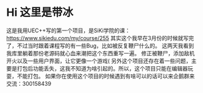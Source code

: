 # Hi 这里是带冰
这是我用UEC++写的第一个项目，是SiKi学院的课：https://www.sikiedu.com/my/course/255
其实这个我早在3月份的时候就写完了，不过当时跟着课程写的有一些Bug，比如被反复鞭尸什么的。
这两天我看到我库里躺着那份老源码就心血来潮把这个东西重写一遍。
修正被鞭尸，添加敌机开火以及一些用户界面，让它更像一个游戏(
另外这个项目还存在着一些问题，主要是打包后功能丢失，这我不知道为啥引起的。所以，这个项目只能在编辑器玩耍，不能打包。
如果你在使用这个项目的时候遇到有啥可以的话可以来企鹅群来交流：300158439
